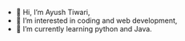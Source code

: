 - 👋 Hi, I’m Ayush Tiwari,
- 👀 I’m interested in coding and web development,
- 🌱 I’m currently learning python and Java.

<!---
Ayush-19-1/Ayush-19-1 is a ✨ special ✨ repository because its `README.md` (this file) appears on your GitHub profile.
You can click the Preview link to take a look at your changes.
--->
